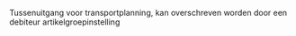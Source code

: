 Tussenuitgang voor transportplanning, kan overschreven worden door een debiteur artikelgroepinstelling